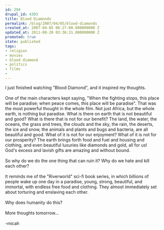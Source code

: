 ```yaml
---
id: 294
drupal_id: 4303
title: Blood Diamonds
permalink: /blog/2007/04/05/blood-diamonds
created_at: 2007-04-05 06:27:00.000000000 Z
updated_at: 2011-08-20 03:36:31.000000000 Z
promoted: true
state: published
tags:
- religion
- movies
- blood diamond
- politics
- films
- 
---
```

I just finished watching "Blood Diamond", and it inspired my thoughts.<br /><br />One of the main characters kept saying, "When the fighting stops, this place will be paradise; when peace comes, this place will be paradise". That was the most powerful thought in the whole film. Not just Africa, but the whole earth, is nothing but paradise. What is there on earth that is not beautiful and good? What is there that is not for our benefit? The land, the water, the oceans, the grass and trees, the clouds and the sky, the rain, the deserts, the ice and snow, the animals and plants and bugs and bacteria, are all beautiful and good. What of it is not for our enjoyment? What of it is not for our prosperity? The earth brings forth food and fuel and housing and clothing, and even beautiful luxuries like diamonds and gold, all for us! God's excess and lavish gifts are amazing and without bound.<br /><br />So why do we do the one thing that can ruin it? Why do we hate and kill each other?<br /><br />It reminds me of the "Riverworld" sci-fi book series, in which billions of people wake up one day in a paradise, young, strong, beautiful, and immortal, with endless free food and clothing. They almost immediately set about torturing and enslaving each other.<br /><br />Why does humanity do this?<br /><br />More thoughts tomorrow...<br /><br />-micah
